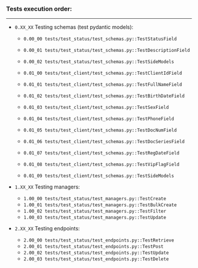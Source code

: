 ### Tests execution order:

---

- `0.XX_XX` Testing schemas (test pydantic models):
    - `0.00_00 tests/test_status/test_schemas.py::TestStatusField`
    - `0.00_01 tests/test_status/test_schemas.py::TestDescriptionField`
    - `0.00_02 tests/test_status/test_schemas.py::TestSideModels`

    - `0.01_00 tests/test_client/test_schemas.py::TestClientIdField`
    - `0.01_01 tests/test_client/test_schemas.py::TestFullNameField`
    - `0.01_02 tests/test_client/test_schemas.py::TestBirthDateField`
    - `0.01_03 tests/test_client/test_schemas.py::TestSexField`
    - `0.01_04 tests/test_client/test_schemas.py::TestPhoneField`
    - `0.01_05 tests/test_client/test_schemas.py::TestDocNumField`
    - `0.01_06 tests/test_client/test_schemas.py::TestDocSeriesField`
    - `0.01_07 tests/test_client/test_schemas.py::TestRegDateField`
    - `0.01_08 tests/test_client/test_schemas.py::TestVipFlagField`
    - `0.01_09 tests/test_client/test_schemas.py::TestSideModels`

- `1.XX_XX` Testing managers:
    - `1.00_00 tests/test_status/test_managers.py::TestCreate`
    - `1.00_01 tests/test_status/test_managers.py::TestBulkCreate`
    - `1.00_02 tests/test_status/test_managers.py::TestFilter`
    - `1.00_03 tests/test_status/test_managers.py::TestUpdate`

- `2.XX_XX` Testing endpoints:
    - `2.00_00 tests/test_status/test_endpoints.py::TestRetrieve`
    - `2.00_01 tests/test_status/test_endpoints.py::TestPost`
    - `2.00_02 tests/test_status/test_endpoints.py::TestUpdate`
    - `2.00_03 tests/test_status/test_endpoints.py::TestDelete`